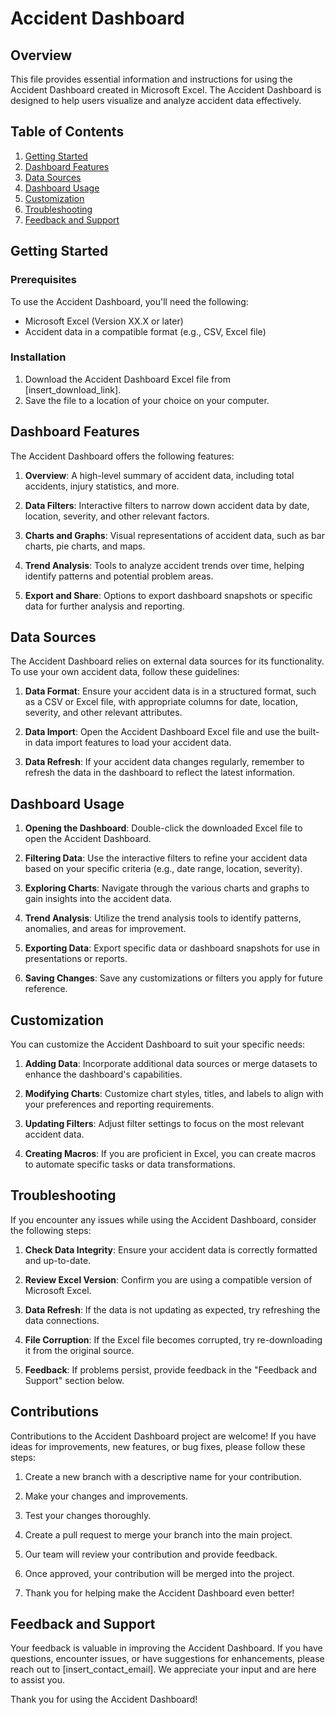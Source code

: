 
# Accident Dashboard 

## Overview


This file provides essential information and instructions for using the Accident Dashboard created in Microsoft Excel. The Accident Dashboard is designed to help users visualize and analyze accident data effectively.

## Table of Contents

1. [Getting Started](#getting-started)
2. [Dashboard Features](#dashboard-features)
3. [Data Sources](#data-sources)
4. [Dashboard Usage](#dashboard-usage)
5. [Customization](#customization)
6. [Troubleshooting](#troubleshooting)
7. [Feedback and Support](#feedback-and-support)

## Getting Started

### Prerequisites

To use the Accident Dashboard, you'll need the following:

- Microsoft Excel (Version XX.X or later)
- Accident data in a compatible format (e.g., CSV, Excel file)

### Installation

1. Download the Accident Dashboard Excel file from [insert_download_link].
2. Save the file to a location of your choice on your computer.

## Dashboard Features

The Accident Dashboard offers the following features:

1. **Overview**: A high-level summary of accident data, including total accidents, injury statistics, and more.

2. **Data Filters**: Interactive filters to narrow down accident data by date, location, severity, and other relevant factors.

3. **Charts and Graphs**: Visual representations of accident data, such as bar charts, pie charts, and maps.

4. **Trend Analysis**: Tools to analyze accident trends over time, helping identify patterns and potential problem areas.

5. **Export and Share**: Options to export dashboard snapshots or specific data for further analysis and reporting.

## Data Sources

The Accident Dashboard relies on external data sources for its functionality. To use your own accident data, follow these guidelines:

1. **Data Format**: Ensure your accident data is in a structured format, such as a CSV or Excel file, with appropriate columns for date, location, severity, and other relevant attributes.

2. **Data Import**: Open the Accident Dashboard Excel file and use the built-in data import features to load your accident data.

3. **Data Refresh**: If your accident data changes regularly, remember to refresh the data in the dashboard to reflect the latest information.

## Dashboard Usage

1. **Opening the Dashboard**: Double-click the downloaded Excel file to open the Accident Dashboard.

2. **Filtering Data**: Use the interactive filters to refine your accident data based on your specific criteria (e.g., date range, location, severity).

3. **Exploring Charts**: Navigate through the various charts and graphs to gain insights into the accident data.

4. **Trend Analysis**: Utilize the trend analysis tools to identify patterns, anomalies, and areas for improvement.

5. **Exporting Data**: Export specific data or dashboard snapshots for use in presentations or reports.

6. **Saving Changes**: Save any customizations or filters you apply for future reference.

## Customization

You can customize the Accident Dashboard to suit your specific needs:

1. **Adding Data**: Incorporate additional data sources or merge datasets to enhance the dashboard's capabilities.

2. **Modifying Charts**: Customize chart styles, titles, and labels to align with your preferences and reporting requirements.

3. **Updating Filters**: Adjust filter settings to focus on the most relevant accident data.

4. **Creating Macros**: If you are proficient in Excel, you can create macros to automate specific tasks or data transformations.

## Troubleshooting

If you encounter any issues while using the Accident Dashboard, consider the following steps:

1. **Check Data Integrity**: Ensure your accident data is correctly formatted and up-to-date.

2. **Review Excel Version**: Confirm you are using a compatible version of Microsoft Excel.

3. **Data Refresh**: If the data is not updating as expected, try refreshing the data connections.

4. **File Corruption**: If the Excel file becomes corrupted, try re-downloading it from the original source.

5. **Feedback**: If problems persist, provide feedback in the "Feedback and Support" section below.

## Contributions
Contributions to the Accident Dashboard project are welcome! If you have ideas for improvements, new features, or bug fixes, please follow these steps:



1. Create a new branch with a descriptive name for your contribution.

2. Make your changes and improvements.

3. Test your changes thoroughly.

4. Create a pull request to merge your branch into the main project.

5. Our team will review your contribution and provide feedback.

6. Once approved, your contribution will be merged into the project.

7. Thank you for helping make the Accident Dashboard even better!



## Feedback and Support

Your feedback is valuable in improving the Accident Dashboard. If you have questions, encounter issues, or have suggestions for enhancements, please reach out to [insert_contact_email]. We appreciate your input and are here to assist you.

Thank you for using the Accident Dashboard!


